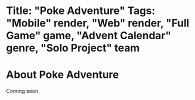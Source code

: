 Title: "Poke Adventure"
Tags: "Mobile" render, "Web" render, "Full Game" game, "Advent Calendar" genre, "Solo Project" team
=====
# About Poke Adventure
Coming soon.